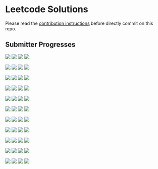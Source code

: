 # Leetcode Solutions
Please read the [contribution instructions](https://github.com/leetcode-study-group/leetcode-solutions/wiki) before directly commit on this repo.

## Submitter Progresses

![](https://img.shields.io/badge/Progress-056%20%2F%20310-ff2e00.svg) ![](https://img.shields.io/badge/Recent-051-00ff00.svg) ![](https://img.shields.io/badge/Total-104-ff69b4.svg) ![](https://img.shields.io/badge/Name-lijunray-lightgrey.svg) 

![](https://img.shields.io/badge/Progress-106%20%2F%20310-ff5700.svg) ![](https://img.shields.io/badge/Recent-030-48da00.svg) ![](https://img.shields.io/badge/Total-317-ff69b4.svg) ![](https://img.shields.io/badge/Name-Jrui-lightgrey.svg) 

![](https://img.shields.io/badge/Progress-103%20%2F%20310-ff5400.svg) ![](https://img.shields.io/badge/Recent-022-bda000.svg) ![](https://img.shields.io/badge/Total-144-ff69b4.svg) ![](https://img.shields.io/badge/Name-olaolaola-lightgrey.svg) 

![](https://img.shields.io/badge/Progress-067%20%2F%20310-ff3700.svg) ![](https://img.shields.io/badge/Recent-013-ff5e00.svg) ![](https://img.shields.io/badge/Total-077-ff69b4.svg) ![](https://img.shields.io/badge/Name-zhuwhr-lightgrey.svg) 

![](https://img.shields.io/badge/Progress-162%20%2F%20310-f38500.svg) ![](https://img.shields.io/badge/Recent-011-ff5000.svg) ![](https://img.shields.io/badge/Total-245-ff69b4.svg) ![](https://img.shields.io/badge/Name-Joshuawong-lightgrey.svg) 

![](https://img.shields.io/badge/Progress-053%20%2F%20310-ff2b00.svg) ![](https://img.shields.io/badge/Recent-010-ff4800.svg) ![](https://img.shields.io/badge/Total-083-ff69b4.svg) ![](https://img.shields.io/badge/Name-zhouyuanquaner-lightgrey.svg) 

![](https://img.shields.io/badge/Progress-142%20%2F%20310-ff7400.svg) ![](https://img.shields.io/badge/Recent-007-ff3300.svg) ![](https://img.shields.io/badge/Total-285-ff69b4.svg) ![](https://img.shields.io/badge/Name-yanyatongzh-lightgrey.svg) 

![](https://img.shields.io/badge/Progress-074%20%2F%20310-ff3c00.svg) ![](https://img.shields.io/badge/Recent-003-ff1500.svg) ![](https://img.shields.io/badge/Total-097-ff69b4.svg) ![](https://img.shields.io/badge/Name-a_rabbit-lightgrey.svg) 

![](https://img.shields.io/badge/Progress-020%20%2F%20310-ff1000.svg) ![](https://img.shields.io/badge/Recent-000-ff0000.svg) ![](https://img.shields.io/badge/Total-063-ff69b4.svg) ![](https://img.shields.io/badge/Name-robturtle-lightgrey.svg) 

![](https://img.shields.io/badge/Progress-NaN%20%2F%20310-ff0000.svg) ![](https://img.shields.io/badge/Recent-NaN-ff0000.svg) ![](https://img.shields.io/badge/Total-NaN-ff69b4.svg) ![](https://img.shields.io/badge/Name-haolin29@gmail.com-lightgrey.svg) 

![](https://img.shields.io/badge/Progress-NaN%20%2F%20310-ff0000.svg) ![](https://img.shields.io/badge/Recent-NaN-ff0000.svg) ![](https://img.shields.io/badge/Total-NaN-ff69b4.svg) ![](https://img.shields.io/badge/Name-guoxi.bruce@gmail.com-lightgrey.svg) 

